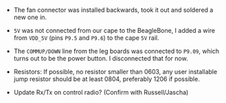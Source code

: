 
  * The fan connector was installed backwards, took it out and soldered a new one
in.

  * `5V` was not connected from our cape to the BeagleBone, I added a wire from
    `VDD_5V` (pins `P9.5` and `P9.6`) to the cape `5V` rail.

  * The `COMMUP/DOWN` line from the leg boards was connected to `P9.09`, which
    turns out to be the power button. I disconnected that for now.
    
  * Resistors:  If possible, no resistor smaller than 0603, any user installable
     jump resistor should be at least 0804, preferably 1206 if possible.

  * Update Rx/Tx on control radio? (Confirm with Russell/Jascha)

